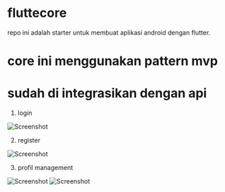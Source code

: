 # fluttecore
repo ini adalah starter untuk membuat aplikasi android dengan flutter.
# core ini menggunakan pattern mvp
# sudah di integrasikan dengan api 
1. login

![Screenshot](OVERVIEW/login.jpeg)

2. register

![Screenshot](OVERVIEW/register.jpeg)

3. profil management

![Screenshot](OVERVIEW/drawer.jpeg)
![Screenshot](OVERVIEW/profile.jpeg)
